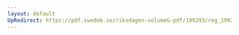 ```yaml
---
layout: default
UpRedirect: https://pdf.swedeb.se/riksdagen-volumeG-pdf/199293/reg_199293/reg_199293_0387.pdf
---
```

